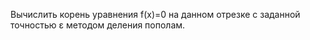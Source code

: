 Вычислить корень уравнения f(x)=0 на данном отрезке с заданной точностью ε методом деления пополам.
